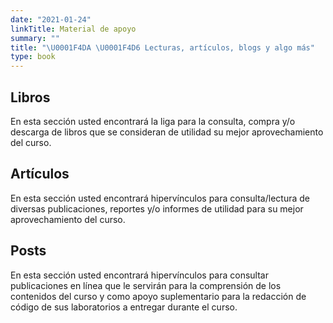 ```yaml
---
date: "2021-01-24"
linkTitle: Material de apoyo
summary: ""
title: "\U0001F4DA \U0001F4D6 Lecturas, artículos, blogs y algo más"
type: book
---
```


## Libros

En esta sección usted encontrará la liga para la consulta, compra y/o descarga 
de libros que se consideran de utilidad su mejor aprovechamiento del curso.

## Artículos

En esta sección usted encontrará hipervínculos para consulta/lectura de diversas
publicaciones, reportes y/o informes de utilidad para
su mejor aprovechamiento del curso.

## Posts

En esta sección usted encontrará hipervínculos para consultar publicaciones en 
línea que le servirán para la comprensión de los contenidos del curso y como 
apoyo suplementario para la redacción de código de sus laboratorios a entregar
durante el curso.
